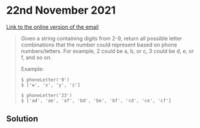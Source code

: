 # 22nd November 2021

[Link to the online version of the email](https://buttondown.email/cassidoo/archive/correction-does-much-but-encouragement-does-more/)

> Given a string containing digits from 2-9, return all possible letter combinations that the number could represent based on phone numbers/letters. For example, 2 could be a, b, or c, 3 could be d, e, or f, and so on.
>
> Example:
> ```shell
> $ phoneLetter('9')
> $ ['w', 'x', 'y', 'z']
> 
> $ phoneLetter('23')
> $ ['ad', 'ae', 'af', 'bd', 'be', 'bf', 'cd', 'ce', 'cf']
> ```

## Solution

